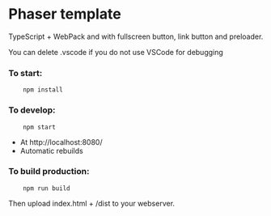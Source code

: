 # Phaser template 
TypeScript + WebPack and with fullscreen button, link button and preloader.

You can delete .vscode if you do not use VSCode for debugging

### To start:
```
    npm install
```

### To develop:
```
    npm start
```

* At http://localhost:8080/
* Automatic rebuilds


### To build production:
```
    npm run build
```

Then upload index.html + /dist to your webserver.


